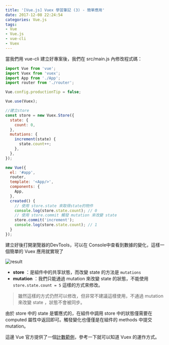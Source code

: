 ```yaml
---
title: '[Vue.js] Vuex 學習筆記 (3) - 簡單應用'
date: 2017-12-08 22:24:54
categories: Vue.js
tags:
- Vue
- Vue.js
- vue-cli
- Vuex
---
```


當我們用 vue-cli 建立好專案後，我們在 src/main.js 內修改程式碼：

<!-- more -->

```js
import Vue from 'vue';
import Vuex from 'vuex';
import App from './App';
import router from './router';

Vue.config.productionTip = false;

Vue.use(Vuex);

//建立store
const store = new Vuex.Store({
  state: {
    count: 0,
  },
  mutations: {
    increment(state) {
      state.count++;
    },
  },
});

new Vue({
  el: '#app',
  router,
  template: '<App/>',
  components: {
    App,
  },
  created() {
    // 使用 store.state 來取得state的物件
    console.log(store.state.count); // 0
    // 使用 store.commit 觸發 mutation 來改變 state
    store.commit('increment');
    console.log(store.state.count); // 1
  }
});
```

建立好後打開瀏覽器的DevTools，可以在 Console中查看到數據的變化，這樣一個簡單的 Vuex 應用就實現了

![result](https://lh6.googleusercontent.com/WF_q6ifP6JYe47MxTAn6Q-jWIi6AEa4qBlTjME0a2rrDKjHTsXq3wZPH7_6T1PUwk1culhL-77JAJWu__D_k=w1368-h664)

* **store** ：是組件中的共享狀態，而改變 state 的方法是 `mutations`
* **mutation** ：我們只能通過 mutation 來改變 state 的狀態，不能使用 `store.state.count = 5` 這樣的方式來修改。
> 雖然這樣的方式仍然可以修改，但非常不建議這樣使用，不通過 mutation 來改變 state ，狀態不會被同步。

由於 store 中的 state 是響應式的，在組件中調用 store 中的狀態僅需要在 computed 屬性中返回即可。觸發變化也僅僅是在組件的 methods 中提交 mutation。

這邊 Vue 官方提供了一個[計數範例](https://jsfiddle.net/n9jmu5v7/1269/)，參考一下就可以知道 Vuex 的運作方式。